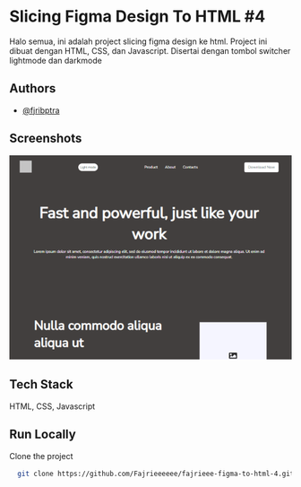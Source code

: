 
# Slicing Figma Design To HTML #4

Halo semua, ini adalah project slicing figma design ke html. Project ini dibuat dengan HTML, CSS, dan Javascript. Disertai dengan tombol switcher lightmode dan darkmode

## Authors

- [@fjribptra](https://www.instagram.com/fjribptra)


## Screenshots

![App Screenshot](./assets/projetcs-fth-4.png)


## Tech Stack

HTML, CSS, Javascript


## Run Locally

Clone the project

```bash
  git clone https://github.com/Fajrieeeeee/fajrieee-figma-to-html-4.git
```


